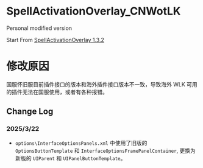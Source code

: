 # SpellActivationOverlay_CNWotLK
Personal modified version

Start From [SpellActivationOverlay 1.3.2](https://github.com/ennvina/spellactivationoverlay/tree/v1.3.2)

# 修改原因
国服怀旧服目前插件接口的版本和海外插件接口版本不一致，导致海外 WLK 可用的插件无法在国服使用，或者有各种报错。

## Change Log
### 2025/3/22
- `options\InterfaceOptionsPanels.xml` 中使用了旧版的 `OptionsButtonTemplate` 和 `InterfaceOptionsFramePanelContainer`, 更换为新版的 `UIParent` 和 `UIPanelButtonTemplate`。